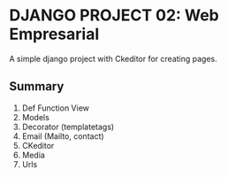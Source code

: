 # DJANGO PROJECT 02: Web Empresarial

A simple django project with Ckeditor for creating pages.

## Summary

1. Def Function View
2. Models
3. Decorator (templatetags)
4. Email (Mailto, contact)
5. CKeditor
6. Media
7. Urls
